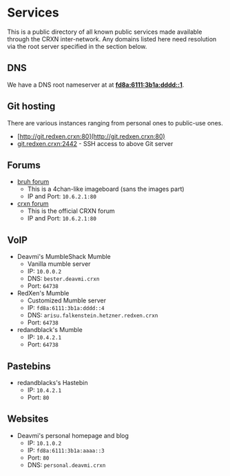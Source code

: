 Services
========

This is a public directory of all known public services made available through the CRXN inter-network. Any domains listed here need resolution via the root server specified in the section below.

## DNS

We have a DNS root nameserver at at **[fd8a:6111:3b1a:dddd::1]()**.

## Git hosting

There are various instances ranging from personal ones to public-use ones.

* [http://git.redxen.crxn:80](http://git.redxen.crxn:80)
* [git.redxen.crxn:2442]() - SSH access to above Git server

## Forums

* [bruh forum](http://10.6.2.1/bruh)
	- This is a 4chan-like imageboard (sans the images part)
	- IP and Port: `10.6.2.1:80`
* [crxn forum](http://10.6.2.1/crxn)
	- This is the official CRXN forum
	- IP and Port: `10.6.2.1:80`
	
## VoIP

* Deavmi's MumbleShack Mumble
	- Vanilla mumble server
	- IP: `10.0.0.2`
	- DNS: `bester.deavmi.crxn`
	- Port: `64738`
* RedXen's Mumble
	- Customized Mumble server
	- IP: `fd8a:6111:3b1a:dddd::4`
	- DNS: `arisu.falkenstein.hetzner.redxen.crxn`
	- Port: `64738`
* redandblack's Mumble
	- IP: `10.4.2.1`
	- Port: `64738`

## Pastebins

* redandblacks's Hastebin
 	- IP: `10.4.2.1`
 	- Port: `80`

## Websites

* Deavmi's personal homepage and blog
	- IP: `10.1.0.2`
	- IP: `fd8a:6111:3b1a:aaaa::3`
	- Port: `80`
	- DNS: `personal.deavmi.crxn`
